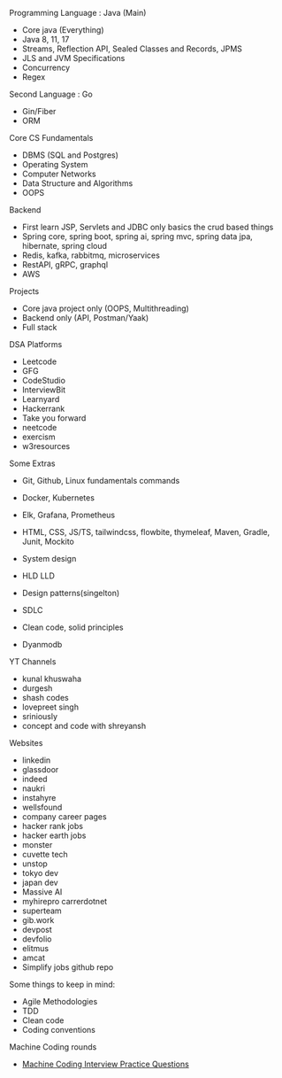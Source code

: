 Programming Language : Java (Main)
- Core java (Everything)
- Java 8, 11, 17
- Streams, Reflection API, Sealed Classes and Records, JPMS
- JLS and JVM Specifications
- Concurrency
- Regex

Second Language : Go
- Gin/Fiber
- ORM

Core CS Fundamentals
- DBMS (SQL and Postgres)
- Operating System
- Computer Networks
- Data Structure and Algorithms
- OOPS

Backend
- First learn JSP, Servlets and JDBC only basics the crud based things
- Spring core, spring boot, spring ai, spring mvc, spring data jpa, hibernate, spring cloud 
- Redis, kafka, rabbitmq, microservices
- RestAPI, gRPC, graphql
- AWS

Projects
- Core java project only (OOPS, Multithreading)
- Backend only (API, Postman/Yaak)
- Full stack 

DSA Platforms
- Leetcode
- GFG
- CodeStudio
- InterviewBit
- Learnyard
- Hackerrank
- Take you forward
- neetcode
- exercism
- w3resources

Some Extras
- Git, Github, Linux fundamentals commands
- Docker, Kubernetes
- Elk, Grafana, Prometheus
- HTML, CSS, JS/TS, tailwindcss, flowbite, thymeleaf, Maven, Gradle, Junit, Mockito

- System design
- HLD LLD
- Design patterns(singelton)
- SDLC
- Clean code, solid principles
- Dyanmodb

YT Channels
- kunal khuswaha
- durgesh
- shash codes
- lovepreet singh
- sriniously
- concept and code with shreyansh

Websites
- linkedin
- glassdoor
- indeed
- naukri
- instahyre
- wellsfound
- company career pages
- hacker rank jobs
- hacker earth jobs
- monster
- cuvette tech
- unstop
- tokyo dev
- japan dev
- Massive AI
- myhirepro carrerdotnet
- superteam
- gib.work
- devpost 
- devfolio
- elitmus
- amcat
- Simplify jobs github repo

Some things to keep in mind:
- Agile Methodologies
- TDD
- Clean code
- Coding conventions

Machine Coding rounds
- [Machine Coding Interview Practice Questions](https://workat.tech/machine-coding/practice)
